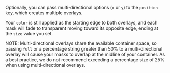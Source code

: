 Optionally, you can pass multi-directional options (`x` or `y`) to the `position` key, which creates multiple overlays. 

Your `color` is still applied as the starting edge to both overlays, and each mask will fade to transparent moving toward its opposite edge, ending at the `size` value you set. 

NOTE: Multi-directional overlays share the available container space, so passing `full` or a percentage string greater than 50% to a multi-directional overlay will cause your masks to overlap at the midline of your container. As a best practice, we do not recommend exceeding a percentage size of 25% when using multi-directional overlays.